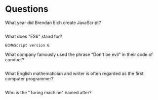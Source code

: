 # Questions

What year did Brendan Eich create JavaScript?

```

```

What does "ES6" stand for?

```
ECMAScript version 6
```

What company famously used the phrase "Don't be evil" in their code of conduct?

```

```

What English mathematician and writer is often regarded as the first computer programmer?

```

```

Who is the "Turing machine" named after?

```

```
